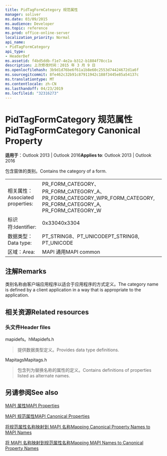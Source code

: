 ```yaml
---
title: PidTagFormCategory 规范属性
manager: soliver
ms.date: 03/09/2015
ms.audience: Developer
ms.topic: reference
ms.prod: office-online-server
localization_priority: Normal
api_name:
- PidTagFormCategory
api_type:
- HeaderDef
ms.assetid: f4bd5ddb-f1e7-4e2a-b312-b1884f78cc1a
description: 上次修改时间：2015 年 3 月 9 日
ms.openlocfilehash: 3b9d1d76be6f61a1b8e60c2553d74424672d1a6f
ms.sourcegitcommit: 8fe462c32b91c87911942c188f3445e85a54137c
ms.translationtype: MT
ms.contentlocale: zh-CN
ms.lasthandoff: 04/23/2019
ms.locfileid: "32316273"
---
```

# <a name="pidtagformcategory-canonical-property"></a><span data-ttu-id="0162d-103">PidTagFormCategory 规范属性</span><span class="sxs-lookup"><span data-stu-id="0162d-103">PidTagFormCategory Canonical Property</span></span>

  
  
<span data-ttu-id="0162d-104">**适用于**：Outlook 2013 | Outlook 2016</span><span class="sxs-lookup"><span data-stu-id="0162d-104">**Applies to**: Outlook 2013 | Outlook 2016</span></span> 
  
<span data-ttu-id="0162d-105">包含窗体的类别。</span><span class="sxs-lookup"><span data-stu-id="0162d-105">Contains the category of a form.</span></span> 
  
|||
|:-----|:-----|
|<span data-ttu-id="0162d-106">相关属性：</span><span class="sxs-lookup"><span data-stu-id="0162d-106">Associated properties:</span></span>  <br/> |<span data-ttu-id="0162d-107">PR_FORM_CATEGORY、PR_FORM_CATEGORY_A、PR_FORM_CATEGORY_W</span><span class="sxs-lookup"><span data-stu-id="0162d-107">PR_FORM_CATEGORY, PR_FORM_CATEGORY_A, PR_FORM_CATEGORY_W</span></span>  <br/> |
|<span data-ttu-id="0162d-108">标识符:</span><span class="sxs-lookup"><span data-stu-id="0162d-108">Identifier:</span></span>  <br/> |<span data-ttu-id="0162d-109">0x3304</span><span class="sxs-lookup"><span data-stu-id="0162d-109">0x3304</span></span>  <br/> |
|<span data-ttu-id="0162d-110">数据类型：</span><span class="sxs-lookup"><span data-stu-id="0162d-110">Data type:</span></span>  <br/> |<span data-ttu-id="0162d-111">PT_STRING8、PT_UNICODE</span><span class="sxs-lookup"><span data-stu-id="0162d-111">PT_STRING8, PT_UNICODE</span></span>  <br/> |
|<span data-ttu-id="0162d-112">区域：</span><span class="sxs-lookup"><span data-stu-id="0162d-112">Area:</span></span>  <br/> |<span data-ttu-id="0162d-113">MAPI 通用</span><span class="sxs-lookup"><span data-stu-id="0162d-113">MAPI common</span></span>  <br/> |
   
## <a name="remarks"></a><span data-ttu-id="0162d-114">注解</span><span class="sxs-lookup"><span data-stu-id="0162d-114">Remarks</span></span>

<span data-ttu-id="0162d-115">类别名称由客户端应用程序以适合于应用程序的方式定义。</span><span class="sxs-lookup"><span data-stu-id="0162d-115">The category name is defined by a client application in a way that is appropriate to the application.</span></span> 
  
## <a name="related-resources"></a><span data-ttu-id="0162d-116">相关资源</span><span class="sxs-lookup"><span data-stu-id="0162d-116">Related resources</span></span>

### <a name="header-files"></a><span data-ttu-id="0162d-117">头文件</span><span class="sxs-lookup"><span data-stu-id="0162d-117">Header files</span></span>

<span data-ttu-id="0162d-118">mapidefs。h</span><span class="sxs-lookup"><span data-stu-id="0162d-118">Mapidefs.h</span></span>
  
> <span data-ttu-id="0162d-119">提供数据类型定义。</span><span class="sxs-lookup"><span data-stu-id="0162d-119">Provides data type definitions.</span></span>
    
<span data-ttu-id="0162d-120">Mapitags</span><span class="sxs-lookup"><span data-stu-id="0162d-120">Mapitags.h</span></span>
  
> <span data-ttu-id="0162d-121">包含列为替换名称的属性的定义。</span><span class="sxs-lookup"><span data-stu-id="0162d-121">Contains definitions of properties listed as alternate names.</span></span>
    
## <a name="see-also"></a><span data-ttu-id="0162d-122">另请参阅</span><span class="sxs-lookup"><span data-stu-id="0162d-122">See also</span></span>



[<span data-ttu-id="0162d-123">MAPI 属性</span><span class="sxs-lookup"><span data-stu-id="0162d-123">MAPI Properties</span></span>](mapi-properties.md)
  
[<span data-ttu-id="0162d-124">MAPI 规范属性</span><span class="sxs-lookup"><span data-stu-id="0162d-124">MAPI Canonical Properties</span></span>](mapi-canonical-properties.md)
  
[<span data-ttu-id="0162d-125">将规范属性名称映射到 MAPI 名称</span><span class="sxs-lookup"><span data-stu-id="0162d-125">Mapping Canonical Property Names to MAPI Names</span></span>](mapping-canonical-property-names-to-mapi-names.md)
  
[<span data-ttu-id="0162d-126">将 MAPI 名称映射到规范属性名称</span><span class="sxs-lookup"><span data-stu-id="0162d-126">Mapping MAPI Names to Canonical Property Names</span></span>](mapping-mapi-names-to-canonical-property-names.md)

